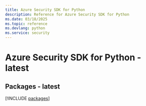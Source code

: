 ```yaml
---
title: Azure Security SDK for Python
description: Reference for Azure Security SDK for Python
ms.date: 03/18/2025
ms.topic: reference
ms.devlang: python
ms.service: security
---
```

# Azure Security SDK for Python - latest
## Packages - latest
[!INCLUDE [packages](security-index.md)]